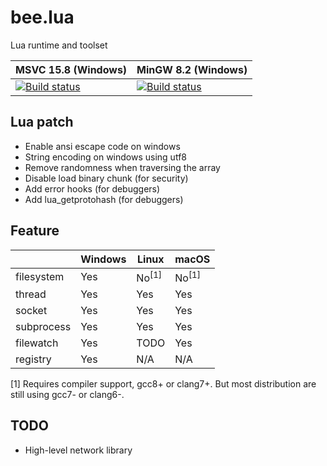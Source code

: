 # bee.lua

Lua runtime and toolset

| MSVC 15.8 (Windows) | MinGW 8.2 (Windows) |
| ------ | ------ |
| [![Build status](https://actboy168.visualstudio.com/bee.lua/_apis/build/status/msvc)](https://actboy168.visualstudio.com/bee.lua/_build/latest?definitionId=2) | [![Build status](https://actboy168.visualstudio.com/bee.lua/_apis/build/status/mingw)](https://actboy168.visualstudio.com/bee.lua/_build/latest?definitionId=3) |

## Lua patch

* Enable ansi escape code on windows
* String encoding on windows using utf8
* Remove randomness when traversing the array
* Disable load binary chunk (for security)
* Add error hooks (for debuggers)
* Add lua_getprotohash (for debuggers)

## Feature

|            | Windows | Linux | macOS |
| ---------- | ------- | ----- |------ |
| filesystem |   Yes   | No<sup>[1]</sup> | No<sup>[1]</sup> |
| thread     |   Yes   |  Yes  |  Yes  |
| socket     |   Yes   |  Yes  |  Yes  |
| subprocess |   Yes   |  Yes  |  Yes  |
| filewatch  |   Yes   | TODO  |  Yes  |
| registry   |   Yes   |  N/A  |  N/A  |

[1] Requires compiler support, gcc8+ or clang7+. But most distribution are still using gcc7- or clang6-.

## TODO

* High-level network library

